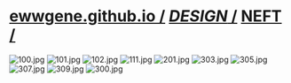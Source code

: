 
# [ewwgene.github.io /](https://ewwgene.github.io/) [_DESIGN_ /](https://ewwgene.github.io/DESIGN) [NEFT /](https://ewwgene.github.io/NEFT)

<a id="100"></a> ![100.jpg](https://ewwgene.github.io/NEFT/100.jpg)
<a id="101"></a> ![101.jpg](https://ewwgene.github.io/NEFT/101.jpg)
<a id="102"></a> ![102.jpg](https://ewwgene.github.io/NEFT/102.jpg)
<a id="111"></a> ![111.jpg](https://ewwgene.github.io/NEFT/111.jpg)
<a id="201m"></a> ![201.jpg](https://ewwgene.github.io/NEFT/Making/201.jpg)
<a id="303m"></a> ![303.jpg](https://ewwgene.github.io/NEFT/Making/303.jpg)
<a id="305m"></a> ![305.jpg](https://ewwgene.github.io/NEFT/Making/305.jpg)
<a id="307m"></a> ![307.jpg](https://ewwgene.github.io/NEFT/Making/307.jpg)
<a id="309m"></a> ![309.jpg](https://ewwgene.github.io/NEFT/Making/309.jpg)
<a id="300"></a> ![300.jpg](https://ewwgene.github.io/NEFT/300.jpg)

